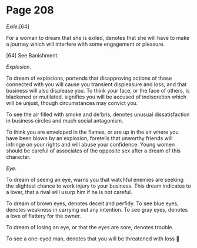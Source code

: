 # Page 208
_Exile_.[64]


For a woman to dream that she is exiled, denotes that she will have to make
a journey which will interfere with some engagement or pleasure.



[64] See Banishment.



_Explosion_.


To dream of explosions, portends that disapproving actions
of those connected with you will cause you transient displeasure
and loss, and that business will also displease you.
To think your face, or the face of others, is blackened or mutilated,
signifies you will be accused of indiscretion which will be unjust,
though circumstances may convict you.


To see the air filled with smoke and de'bris, denotes unusual dissatisfaction
in business circles and much social antagonism.


To think you are enveloped in the flames, or are up in the air
where you have been blown by an explosion, foretells that unworthy
friends will infringe on your rights and will abuse your confidence.
Young women should be careful of associates of the opposite sex
after a dream of this character.


_Eye_.


To dream of seeing an eye, warns you that watchful enemies are
seeking the slightest chance to work injury to your business.
This dream indicates to a lover, that a rival will usurp him
if he is not careful.


To dream of brown eyes, denotes deceit and perfidy.
To see blue eyes, denotes weakness in carrying out any intention.
To see gray eyes, denotes a love of flattery for the owner.


To dream of losing an eye, or that the eyes are sore, denotes trouble.


To see a one-eyed man, denotes that you will be threatened with loss
